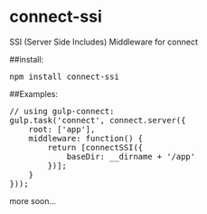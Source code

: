 connect-ssi
===========

SSI (Server Side Includes) Middleware for connect

##install:
<pre>
npm install connect-ssi
</pre>

##Examples:
<pre>
// using gulp-connect:
gulp.task('connect', connect.server({
    root: ['app'],
    middleware: function() {
        return [connectSSI({
            baseDir: __dirname + '/app'
        })];
    }
}));
</pre>

more soon...
